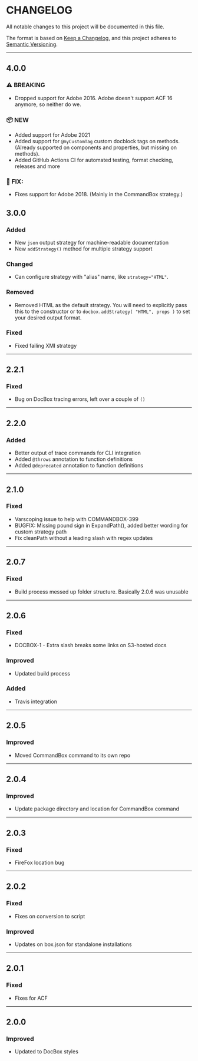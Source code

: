 # CHANGELOG

All notable changes to this project will be documented in this file.

The format is based on [Keep a Changelog](https://keepachangelog.com/en/1.0.0/),
and this project adheres to [Semantic Versioning](https://semver.org/spec/v2.0.0.html).

----

## 4.0.0

### ⚠ BREAKING

* Dropped support for Adobe 2016. Adobe doesn't support ACF 16 anymore, so neither do we.

### 📦 NEW

* Added support for Adobe 2021
* Added support for `@myCustomTag` custom docblock tags on methods. (Already supported on components and properties, but missing on methods).
* Added GitHub Actions CI for automated testing, format checking, releases and more

### 🐛 FIX:

* Fixes support for Adobe 2018. (Mainly in the CommandBox strategy.)

## 3.0.0

### Added

* New `json` output strategy for machine-readable documentation
* New `addStrategy()` method for multiple strategy support

### Changed

* Can configure strategy with "alias" name, like `strategy="HTML"`.

### Removed

* Removed HTML as the default strategy. You will need to explicitly pass this to the constructor or to `docbox.addStrategy( "HTML", props )` to set your desired output format.

### Fixed

* Fixed failing XMI strategy

----

## 2.2.1

### Fixed

* Bug on DocBox tracing errors, left over a couple of `()`

----

## 2.2.0

### Added

* Better output of trace commands for CLI integration
* Added `@throws` annotation to function definitions
* Added `@deprecated` annotation to function definitions

----
## 2.1.0

### Fixed

* Varscoping issue to help with COMMANDBOX-399
* BUGFIX: Missing pound sign in ExpandPath(), added better wording for custom strategy path
* Fix cleanPath without a leading slash with regex updates

----

## 2.0.7

### Fixed

* Build process messed up folder structure. Basically 2.0.6 was unusable

----

## 2.0.6

### Fixed

* DOCBOX-1 - Extra slash breaks some links on S3-hosted docs

### Improved

* Updated build process

### Added

* Travis integration

----

## 2.0.5

### Improved

* Moved CommandBox command to its own repo

----

## 2.0.4

### Improved

* Update package directory and location for CommandBox command

----

## 2.0.3

### Fixed

* FireFox location bug

----

## 2.0.2

### Fixed

* Fixes on conversion to script

### Improved

* Updates on box.json for standalone installations

----

## 2.0.1

### Fixed

* Fixes for ACF

----

## 2.0.0

### Improved

* Updated to DocBox styles
